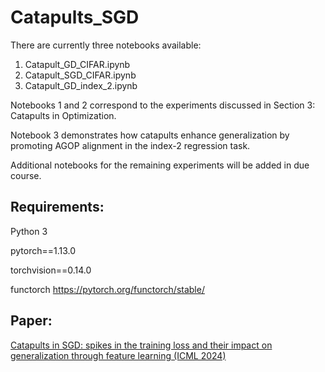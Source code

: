 # Catapults_SGD

There are currently three notebooks available:

1. Catapult_GD_CIFAR.ipynb
2. Catapult_SGD_CIFAR.ipynb
3. Catapult_GD_index_2.ipynb
   
Notebooks 1 and 2 correspond to the experiments discussed in Section 3: Catapults in Optimization.

Notebook 3 demonstrates how catapults enhance generalization by promoting AGOP alignment in the index-2 regression task.

Additional notebooks for the remaining experiments will be added in due course.

## Requirements: 
Python 3

pytorch==1.13.0

torchvision==0.14.0

functorch https://pytorch.org/functorch/stable/

## Paper:

[Catapults in SGD: spikes in the training loss and their impact on generalization through feature learning (ICML 2024)](https://arxiv.org/abs/2306.04815)
